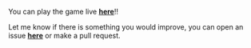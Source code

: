You can play the game live <a href="[https://github.com/Brujitari/Brujitari/issues/new](https://brujitari.github.io/Tic-Tac-Toe/)"><b>here</b></a>!!

Let me know if there is something you would improve, you can open an issue <a href="https://github.com/Brujitari/Brujitari/issues/new"><b>here</b></a> or make a pull request.
